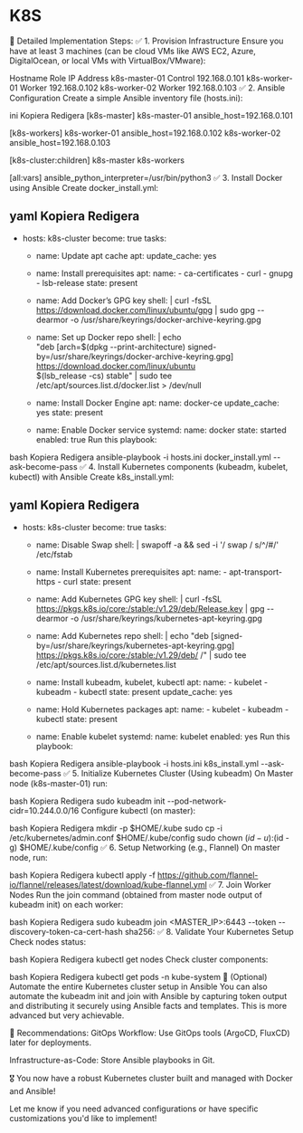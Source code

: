 # K8S

🚀 Detailed Implementation Steps:
✅ 1. Provision Infrastructure
Ensure you have at least 3 machines (can be cloud VMs like AWS EC2, Azure, DigitalOcean, or local VMs with VirtualBox/VMware):

Hostname	Role	IP Address
k8s-master-01	Control	192.168.0.101
k8s-worker-01	Worker	192.168.0.102
k8s-worker-02	Worker	192.168.0.103
✅ 2. Ansible Configuration
Create a simple Ansible inventory file (hosts.ini):

ini
Kopiera
Redigera
[k8s-master]
k8s-master-01 ansible_host=192.168.0.101

[k8s-workers]
k8s-worker-01 ansible_host=192.168.0.102
k8s-worker-02 ansible_host=192.168.0.103

[k8s-cluster:children]
k8s-master
k8s-workers

[all:vars]
ansible_python_interpreter=/usr/bin/python3
✅ 3. Install Docker using Ansible
Create docker_install.yml:

yaml
Kopiera
Redigera
---
- hosts: k8s-cluster
  become: true
  tasks:
    - name: Update apt cache
      apt:
        update_cache: yes

    - name: Install prerequisites
      apt:
        name:
          - ca-certificates
          - curl
          - gnupg
          - lsb-release
        state: present

    - name: Add Docker’s GPG key
      shell: |
        curl -fsSL https://download.docker.com/linux/ubuntu/gpg | sudo gpg --dearmor -o /usr/share/keyrings/docker-archive-keyring.gpg

    - name: Set up Docker repo
      shell: |
        echo \
          "deb [arch=$(dpkg --print-architecture) signed-by=/usr/share/keyrings/docker-archive-keyring.gpg] \
          https://download.docker.com/linux/ubuntu \
          $(lsb_release -cs) stable" | sudo tee /etc/apt/sources.list.d/docker.list > /dev/null

    - name: Install Docker Engine
      apt:
        name: docker-ce
        update_cache: yes
        state: present

    - name: Enable Docker service
      systemd:
        name: docker
        state: started
        enabled: true
Run this playbook:

bash
Kopiera
Redigera
ansible-playbook -i hosts.ini docker_install.yml --ask-become-pass
✅ 4. Install Kubernetes components (kubeadm, kubelet, kubectl) with Ansible
Create k8s_install.yml:

yaml
Kopiera
Redigera
---
- hosts: k8s-cluster
  become: true
  tasks:
    - name: Disable Swap
      shell: |
        swapoff -a && sed -i '/ swap / s/^/#/' /etc/fstab

    - name: Install Kubernetes prerequisites
      apt:
        name:
          - apt-transport-https
          - curl
        state: present

    - name: Add Kubernetes GPG key
      shell: |
        curl -fsSL https://pkgs.k8s.io/core:/stable:/v1.29/deb/Release.key | gpg --dearmor -o /usr/share/keyrings/kubernetes-apt-keyring.gpg

    - name: Add Kubernetes repo
      shell: |
        echo "deb [signed-by=/usr/share/keyrings/kubernetes-apt-keyring.gpg] https://pkgs.k8s.io/core:/stable:/v1.29/deb/ /" | sudo tee /etc/apt/sources.list.d/kubernetes.list

    - name: Install kubeadm, kubelet, kubectl
      apt:
        name:
          - kubelet
          - kubeadm
          - kubectl
        state: present
        update_cache: yes

    - name: Hold Kubernetes packages
      apt:
        name:
          - kubelet
          - kubeadm
          - kubectl
        state: present


    - name: Enable kubelet
      systemd:
        name: kubelet
        enabled: yes
Run this playbook:

bash
Kopiera
Redigera
ansible-playbook -i hosts.ini k8s_install.yml --ask-become-pass
✅ 5. Initialize Kubernetes Cluster (Using kubeadm)
On Master node (k8s-master-01) run:

bash
Kopiera
Redigera
sudo kubeadm init --pod-network-cidr=10.244.0.0/16
Configure kubectl (on master):

bash
Kopiera
Redigera
mkdir -p $HOME/.kube
sudo cp -i /etc/kubernetes/admin.conf $HOME/.kube/config
sudo chown $(id -u):$(id -g) $HOME/.kube/config
✅ 6. Setup Networking (e.g., Flannel)
On master node, run:

bash
Kopiera
Redigera
kubectl apply -f https://github.com/flannel-io/flannel/releases/latest/download/kube-flannel.yml
✅ 7. Join Worker Nodes
Run the join command (obtained from master node output of kubeadm init) on each worker:

bash
Kopiera
Redigera
sudo kubeadm join <MASTER_IP>:6443 --token <TOKEN> --discovery-token-ca-cert-hash sha256:<HASH>
✅ 8. Validate Your Kubernetes Setup
Check nodes status:

bash
Kopiera
Redigera
kubectl get nodes
Check cluster components:

bash
Kopiera
Redigera
kubectl get pods -n kube-system
🎯 (Optional) Automate the entire Kubernetes cluster setup in Ansible
You can also automate the kubeadm init and join with Ansible by capturing token output and distributing it securely using Ansible facts and templates. This is more advanced but very achievable.

🚩 Recommendations:
GitOps Workflow: Use GitOps tools (ArgoCD, FluxCD) later for deployments.

Infrastructure-as-Code: Store Ansible playbooks in Git.

🎖️ You now have a robust Kubernetes cluster built and managed with Docker and Ansible!

Let me know if you need advanced configurations or have specific customizations you'd like to implement!
